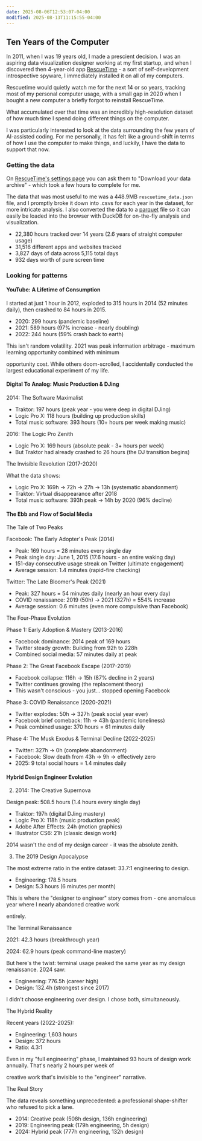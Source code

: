 ```yaml
---
date: 2025-08-06T12:53:07-04:00
modified: 2025-08-13T11:15:55-04:00
---
```

## Ten Years of the Computer

In 2011, when I was 19 years old, I made a prescient decision. I was an aspiring data visualization designer working at my first startup, and when I discovered then 4-year-old app [RescueTime](https://www.ycombinator.com/companies/rescuetime) - a sort of self-development introspective spyware, I immediately installed it on all of my computers.

Rescuetime would quietly watch me for the next 14 or so years, tracking most of my personal computer usage, with a small gap in 2020 when I bought a new computer a briefly forgot to reinstall RescueTime.

What accumulated over that time was an incredibly high-resolution dataset of how much time I spend doing different things on the computer.

I was particularly interested to look at the data surrounding the few years of AI-assisted coding. For me personally, it has felt like a ground-shift in terms of how I use the computer to make things, and luckily, I have the data to support that now.

### Getting the data

On [RescueTime's settings page](https://www.rescuetime.com/rtx/settings/data) you can ask them to "Download your data archive" - which took a few hours to complete for me.

The data that was most useful to me was a 448.9MB `rescuetime_data.json` file, and I promptly broke it down into .csvs for each year in the dataset, for more intricate analysis. I also converted the data to a [parquet](https://parquet.apache.org) file so it can easily be loaded into the browser with DuckDB for on-the-fly analysis and visualization.

  - 22,380 hours tracked over 14 years (2.6 years of straight computer usage)
  - 31,516 different apps and websites tracked
  - 3,827 days of data across 5,115 total days
  - 932 days worth of pure screen time

### Looking for patterns

#### YouTube: A Lifetime of Consumption

I started at just 1 hour in 2012, exploded to 315 hours in 2014 (52 minutes daily), then crashed to 84 hours in 2015.

  - 2020: 299 hours (pandemic baseline)
  - 2021: 589 hours (97% increase - nearly doubling)
  - 2022: 244 hours (59% crash back to earth)

  This isn't random volatility. 2021 was peak information arbitrage - maximum learning opportunity combined with minimum

  opportunity cost. While others doom-scrolled, I accidentally conducted the largest educational experiment of my life.

#### Digital To Analog: Music Production & DJing

  2014: The Software Maximalist

  - Traktor: 197 hours (peak year - you were deep in digital DJing)
  - Logic Pro X: 118 hours (building up production skills)
  - Total music software: 393 hours (10+ hours per week making music)

  2016: The Logic Pro Zenith

  - Logic Pro X: 169 hours (absolute peak - 3+ hours per week)
  - But Traktor had already crashed to 26 hours (the DJ transition begins)

  The Invisible Revolution (2017-2020)

  What the data shows:

  - Logic Pro X: 169h → 72h → 27h → 13h (systematic abandonment)
  - Traktor: Virtual disappearance after 2018
  - Total music software: 393h peak → 14h by 2020 (96% decline)
#### The Ebb and Flow of Social Media

  The Tale of Two Peaks

  Facebook: The Early Adopter's Peak (2014)

  - Peak: 169 hours = 28 minutes every single day
  - Peak single day: June 1, 2015 (17.6 hours - an entire waking day)
  - 151-day consecutive usage streak on Twitter (ultimate engagement)
  - Average session: 1.4 minutes (rapid-fire checking)

  Twitter: The Late Bloomer's Peak (2021)

  - Peak: 327 hours = 54 minutes daily (nearly an hour every day)
  - COVID renaissance: 2019 (50h) → 2021 (327h) = 554% increase
  - Average session: 0.6 minutes (even more compulsive than Facebook)

  The Four-Phase Evolution

  Phase 1: Early Adoption & Mastery (2013-2016)

  - Facebook dominance: 2014 peak of 169 hours
  - Twitter steady growth: Building from 92h to 228h
  - Combined social media: 57 minutes daily at peak

  Phase 2: The Great Facebook Escape (2017-2019)

  - Facebook collapse: 116h → 15h (87% decline in 2 years)
  - Twitter continues growing (the replacement theory)
  - This wasn't conscious - you just… stopped opening Facebook

  Phase 3: COVID Renaissance (2020-2021)

  - Twitter explodes: 50h → 327h (peak social year ever)
  - Facebook brief comeback: 11h → 43h (pandemic loneliness)
  - Peak combined usage: 370 hours = 61 minutes daily

  Phase 4: The Musk Exodus & Terminal Decline (2022-2025)

  - Twitter: 327h → 0h (complete abandonment)
  - Facebook: Slow death from 43h → 9h → effectively zero
  - 2025: 9 total social hours = 1.4 minutes daily

#### Hybrid Design Engineer Evolution

2. 2014: The Creative Supernova

  Design peak: 508.5 hours (1.4 hours every single day)

  - Traktor: 197h (digital DJing mastery)
  - Logic Pro X: 118h (music production peak)
  - Adobe After Effects: 24h (motion graphics)
  - Illustrator CS6: 21h (classic design work)

  2014 wasn't the end of my design career - it was the absolute zenith.

  3. The 2019 Design Apocalypse

  The most extreme ratio in the entire dataset: 33.7:1 engineering to design.

  - Engineering: 178.5 hours
  - Design: 5.3 hours (6 minutes per month)

  This is where the "designer to engineer" story comes from - one anomalous year where I nearly abandoned creative work

  entirely.

  The Terminal Renaissance

  2021: 42.3 hours (breakthrough year)

  2024: 62.9 hours (peak command-line mastery)

  But here's the twist: terminal usage peaked the same year as my design renaissance. 2024 saw:

  - Engineering: 776.5h (career high)
  - Design: 132.4h (strongest since 2017)

  I didn't choose engineering over design. I chose both, simultaneously.

  The Hybrid Reality

  Recent years (2022-2025):

  - Engineering: 1,603 hours
  - Design: 372 hours
  - Ratio: 4.3:1

  Even in my "full engineering" phase, I maintained 93 hours of design work annually. That's nearly 2 hours per week of

  creative work that's invisible to the "engineer" narrative.

  The Real Story

  The data reveals something unprecedented: a professional shape-shifter who refused to pick a lane.

  - 2014: Creative peak (508h design, 136h engineering)
  - 2019: Engineering peak (179h engineering, 5h design)
  - 2024: Hybrid peak (777h engineering, 132h design)